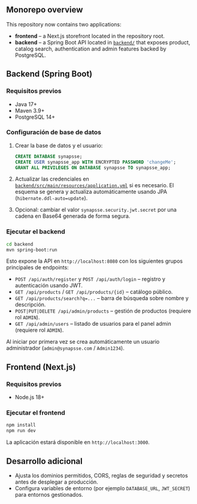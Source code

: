 ## Monorepo overview

This repository now contains two applications:

- **frontend** – a Next.js storefront located in the repository root.
- **backend** – a Spring Boot API located in [`backend/`](backend/) that exposes product, catalog search, authentication and admin features backed by PostgreSQL.

## Backend (Spring Boot)

### Requisitos previos

- Java 17+
- Maven 3.9+
- PostgreSQL 14+

### Configuración de base de datos

1. Crear la base de datos y el usuario:

   ```sql
   CREATE DATABASE synapsse;
   CREATE USER synapsse_app WITH ENCRYPTED PASSWORD 'changeMe';
   GRANT ALL PRIVILEGES ON DATABASE synapsse TO synapsse_app;
   ```

2. Actualizar las credenciales en [`backend/src/main/resources/application.yml`](backend/src/main/resources/application.yml) si es necesario. El esquema se genera y actualiza automáticamente usando JPA (`hibernate.ddl-auto=update`).

3. Opcional: cambiar el valor `synapsse.security.jwt.secret` por una cadena en Base64 generada de forma segura.

### Ejecutar el backend

```bash
cd backend
mvn spring-boot:run
```

Esto expone la API en `http://localhost:8080` con los siguientes grupos principales de endpoints:

- `POST /api/auth/register` y `POST /api/auth/login` – registro y autenticación usando JWT.
- `GET /api/products` / `GET /api/products/{id}` – catálogo público.
- `GET /api/products/search?q=...` – barra de búsqueda sobre nombre y descripción.
- `POST|PUT|DELETE /api/admin/products` – gestión de productos (requiere rol `ADMIN`).
- `GET /api/admin/users` – listado de usuarios para el panel admin (requiere rol `ADMIN`).

Al iniciar por primera vez se crea automáticamente un usuario administrador (`admin@synapsse.com` / `Admin1234`).

## Frontend (Next.js)

### Requisitos previos

- Node.js 18+

### Ejecutar el frontend

```bash
npm install
npm run dev
```

La aplicación estará disponible en `http://localhost:3000`.

## Desarrollo adicional

- Ajusta los dominios permitidos, CORS, reglas de seguridad y secretos antes de desplegar a producción.
- Configura variables de entorno (por ejemplo `DATABASE_URL`, `JWT_SECRET`) para entornos gestionados.
